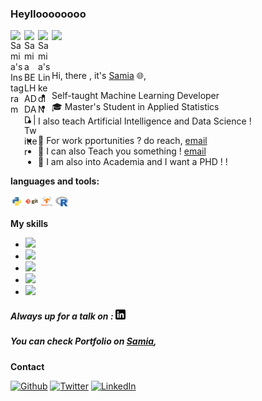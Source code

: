 
### Heylloooooooo
<a href="https://www.instagram.com/hypatchia/">
  <img align="left" alt="Samia's Instagram" width="22px" src="https://raw.githubusercontent.com/hussainweb/hussainweb/main/icons/instagram.png" />
</a>

<a href="https://twitter.com/belhaddad_samia">
  <img align="left" alt="Samia BELHADDAD | Twitter" width="22px" src="https://raw.githubusercontent.com/peterthehan/peterthehan/master/assets/twitter.svg" />
</a>
<a href="https://www.linkedin.com/in/samiabelhaddad/">
  <img align="left" alt="Samia's LinkedIN" width="22px" src="https://raw.githubusercontent.com/peterthehan/peterthehan/master/assets/linkedin.svg" />
</a>

![](https://visitor-badge.glitch.me/badge?page_id=hypatchia.hypatchia)

<br />

Hi, there , it's [Samia](https://hypatchia.github.io/) 🌐,
* Self-taught Machine Learning Developer
*  🎓 Master's Student in Applied Statistics
* I also teach Artificial Intelligence and Data Science !



- 💼 For work pportunities ? do reach, [email](mailto:samiamagbelhaddad@gmaiL.com)
- 💬 I can also Teach you something !  [email](mailto:samiamagbelhaddad@gmaiL.com) 
- :book: I am also into Academia and I want a PHD ! ! 


**languages and tools:**  

<code><img height="20" src="https://raw.githubusercontent.com/github/explore/80688e429a7d4ef2fca1e82350fe8e3517d3494d/topics/python/python.png"></code>
<code><img height="20" src="https://raw.githubusercontent.com/github/explore/80688e429a7d4ef2fca1e82350fe8e3517d3494d/topics/git/git.png"></code>
<code><img height="20" src="https://raw.githubusercontent.com/github/explore/80688e429a7d4ef2fca1e82350fe8e3517d3494d/topics/tensorflow/tensorflow.png"></code>
<code><img height="20" src="https://raw.githubusercontent.com/github/explore/80688e429a7d4ef2fca1e82350fe8e3517d3494d/topics/r/r.png"></code>

**My skills**
 * ![](https://img.shields.io/badge/DATAScience-informational?style=flat&logo=<LOGO_NAME>&logoColor=white&color=2bbc8a)
 * ![](https://img.shields.io/badge/MACHINELEARNING-informational?style=flat&logo=<LOGO_NAME>&logoColor=white&color=2bbc8a)
 * ![](https://img.shields.io/badge/DEEPLEARNING-informational?style=flat&logo=<LOGO_NAME>&logoColor=white&color=2bbc8a)
 * ![](https://img.shields.io/badge/STATISTICALLEARNING-informational?style=flat&logo=<LOGO_NAME>&logoColor=white&color=2bbc8a)
 * ![](https://img.shields.io/badge/APPLIEDMATHEMATICS-informational?style=flat&logo=<LOGO_NAME>&logoColor=white&color=2bbc8a)

 
 
 
 
##### Always up for a talk on : [![LinkedIn][2.2]][1]  


##### You can check Portfolio on **[Samia](https://hypatchia.github.io/),**
 
[2.2]: https://github.com/Hypatchia/Hypatchia/blob/main/Profile/linkedin-3-16.png
[1]: https://www.linkedin.com/in/samiabelhaddad/



**Contact**
<p><a href="https://github.com/hypatchia" target="_blank"><img alt="Github" src="https://img.shields.io/badge/GitHub-%2312100E.svg?&style=for-the-badge&logo=Github&logoColor=white" /></a> <a href="https://twitter.com/belhaddad_samia" target="_blank"><img alt="Twitter" src="https://img.shields.io/badge/twitter-%231DA1F2.svg?&style=for-the-badge&logo=twitter&logoColor=white" /></a> <a href="https://www.linkedin.com/in/samiabelhaddad" target="_blank"><img alt="LinkedIn" src="https://img.shields.io/badge/linkedin-%230077B5.svg?&style=for-the-badge&logo=linkedin&logoColor=white" /></a>
</p>


